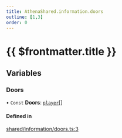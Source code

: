 ```yaml
---
title: AthenaShared.information.doors
outline: [1,3]
order: 0
---
```


# {{ $frontmatter.title }}


## Variables

### Doors

• `Const` **Doors**: [`player`](server_config.md#player)[]

#### Defined in

[shared/information/doors.ts:3](https://github.com/Stuyk/altv-athena/blob/3dbae04/src/core/shared/information/doors.ts#L3)
